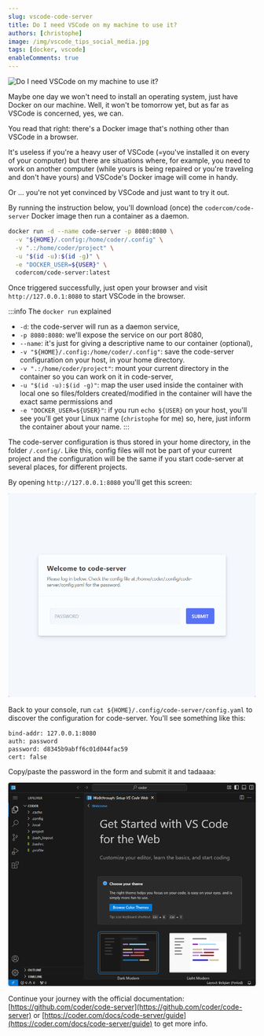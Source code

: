 ```yaml
---
slug: vscode-code-server
title: Do I need VSCode on my machine to use it?
authors: [christophe]
image: /img/vscode_tips_social_media.jpg
tags: [docker, vscode]
enableComments: true
---
```

![Do I need VSCode on my machine to use it?](/img/vscode_tips_banner.jpg)

<!-- cspell:ignore codercom,tadaaaa -->

Maybe one day we won't need to install an operating system, just have Docker on our machine.  Well, it won't be tomorrow yet, but as far as VSCode is concerned, yes, we can.

You read that right: there's a Docker image that's nothing other than VSCode in a browser.

It's useless if you're a heavy user of VSCode (=you've installed it on every of your computer) but there are situations where, for example, you need to work on another computer (while yours is being repaired or you're traveling and don't have yours) and VSCode's Docker image will come in handy.

Or ... you're not yet convinced by VSCode and just want to try it out.

<!-- truncate -->

By running the instruction below, you'll download (once) the `codercom/code-server` Docker image then run a container as a daemon.

```bash
docker run -d --name code-server -p 8080:8080 \
  -v "${HOME}/.config:/home/coder/.config" \
  -v ".:/home/coder/project" \
  -u "$(id -u):$(id -g)" \
  -e "DOCKER_USER=${USER}" \
  codercom/code-server:latest
```

Once triggered successfully, just open your browser and visit `http://127.0.0.1:8080` to start VSCode in the browser.

:::info The `docker run` explained
* `-d`: the code-server will run as a daemon service,
* `-p 8080:8080`: we'll expose the service on our port 8080,
* `--name`: it's just for giving a descriptive name to our container (optional),
* `-v "${HOME}/.config:/home/coder/.config"`: save the code-server configuration on your host, in your home directory.
* `-v ".:/home/coder/project"`: mount your current directory in the container so you can work on it in code-server,
* `-u "$(id -u):$(id -g)"`: map the user used inside the container with local one so files/folders created/modified in the container will have the exact same permissions and 
* `-e "DOCKER_USER=${USER}"`: if you run `echo ${USER}` on your host, you'll see you'll get your Linux name (`christophe` for me) so, here, just inform the container about your name.
:::

The code-server configuration is thus stored in your home directory, in the folder `/.config/`. Like this, config files will not be part of your current project and the configuration will be the same if you start code-server at several places, for different projects.

By opening `http://127.0.0.1:8080` you'll get this screen:

![Asking for a password](./images/prompt_for_password.png)

Back to your console, run `cat ${HOME}/.config/code-server/config.yaml` to discover the configuration for code-server. You'll see something like this:

```text
bind-addr: 127.0.0.1:8080
auth: password
password: d8345b9abff6c01d044fac59
cert: false
```

Copy/paste the password in the form and submit it and tadaaaa:

![VScode in the browser](./images/code_server.png)

Continue your journey with the official documentation: [https://github.com/coder/code-server](https://github.com/coder/code-server) or [https://coder.com/docs/code-server/guide](https://coder.com/docs/code-server/guide) to get more info. 

